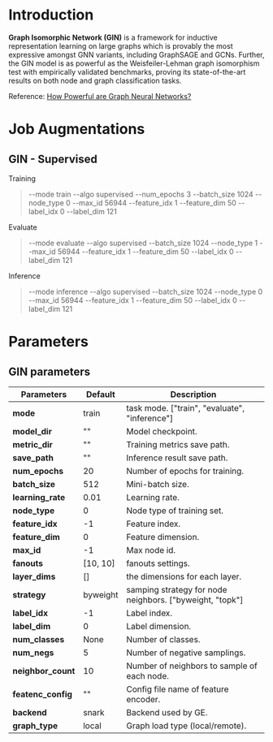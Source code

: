# Introduction
__Graph Isomorphic Network (GIN)__ is a framework for inductive representation learning on large graphs which is provably the most expressive amongst GNN variants, including GraphSAGE and GCNs. Further, the GIN model is as powerful as the Weisfeiler-Lehman graph isomorphism test with empirically validated benchmarks, proving its state-of-the-art results on both node and graph classification tasks.

Reference: [How Powerful are Graph Neural Networks?](https://openreview.net/forum?id=ryGs6iA5Km)

# Job Augmentations
## GIN - Supervised
Training
> --mode train --algo supervised --num_epochs 3 --batch_size 1024 --node_type 0 --max_id 56944 --feature_idx 1 --feature_dim 50 --label_idx 0 --label_dim 121

Evaluate
> --mode evaluate --algo supervised --batch_size 1024 --node_type 1 --max_id 56944 --feature_idx 1 --feature_dim 50 --label_idx 0 --label_dim 121

Inference
> --mode inference --algo supervised --batch_size 1024 --node_type 0 --max_id 56944 --feature_idx 1 --feature_dim 50 --label_idx 0 --label_dim 121

# Parameters

## GIN parameters

| Parameters | Default | Description |
| ----- | ----------- | ------- |
| **mode** | train | task mode.  ["train", "evaluate", "inference"] |
| **model_dir** | "" | Model checkpoint. |
| **metric_dir** | "" | Training metrics save path. |
| **save_path** | "" | Inference result save path. |
| **num_epochs** | 20 | Number of epochs for training. |
| **batch_size** | 512 | Mini-batch size. |
| **learning_rate** | 0.01 | Learning rate. |
| **node_type** | 0 | Node type of training set. |
| **feature_idx** | -1 | Feature index. |
| **feature_dim** | 0 | Feature dimension. |
| **max_id** | -1 | Max node id. |
| **fanouts** | [10, 10] | fanouts settings. |
| **layer_dims** | [] | the dimensions for each layer. |
| **strategy** | byweight | samping strategy for node neighbors. ["byweight, "topk"] |
| **label_idx** | -1 | Label index. |
| **label_dim** | 0 | Label dimension. |
| **num_classes** | None | Number of classes. |
| **num_negs** | 5 | Number of negative samplings. |
| **neighbor_count** | 10 | Number of neighbors to sample of each node. |
| **featenc_config** | "" | Config file name of feature encoder. |
| **backend** | snark | Backend used by GE. |
| **graph_type** | local | Graph load type (local/remote). |